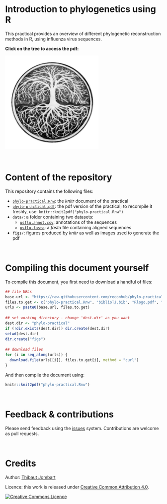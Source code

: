 
# Introduction to phylogenetics using R

This practical provides an overview of different phylogenetic reconstruction methods in R, using influenza virus sequences. 

**Click on the tree to access the pdf:**

<a href="https://raw.githubusercontent.com/reconhub/phylo-practical/master/phylo-practical.pdf"><img src="ygg.jpg" alt="link to pdf"  width="300px"></a>




<br>

# Content of the repository

This repository contains the following files:

- [`phylo-practical.Rnw`](https://raw.githubusercontent.com/reconhub/phylo-practical/master/phylo-practical.Rnw): the *knitr* document of the practical
- [`phylo-practical.pdf`](https://raw.githubusercontent.com/reconhub/phylo-practical/master/phylo-practical.pdf): the pdf version of the practical; to recompile it freshly, use: `knitr::knit2pdf("phylo-practical.Rnw")`
- `data/`: a folder containing two datasets:
  - [`usflu.annot.csv`](https://raw.githubusercontent.com/reconhub/phylo-practical/master/data/usflu.annot.csv): annotations of the sequences
  - [`usflu.fasta`](https://raw.githubusercontent.com/reconhub/phylo-practical/master/data/usflu.fasta): a *fasta* file containing aligned sequences
- `figs/`: figures produced by *knitr* as well as images used to generate the pdf



<br>

# Compiling this document yourself

To compile this document, you first need to download a handful of files:

```r
## file URLs
base.url <- "https://raw.githubusercontent.com/reconhub/phylo-practical/master/"
files.to.get <- c("phylo-practical.Rnw", "biblioTJ.bib", "Rlogo.pdf", "ygg.jpg")
urls <- paste0(base.url, files.to.get)

## set working directory - change 'dest.dir' as you want
dest.dir <- "phylo-practical"
if (!dir.exists(dest.dir)) dir.create(dest.dir)
setwd(dest.dir)
dir.create("figs")

## download files
for (i in seq_along(urls)) {
  download.file(urls[[i]], files.to.get[i], method = "curl")
}
```

And then compile the document using:

```r
knitr::knit2pdf("phylo-practical.Rnw")
```



<br>

# Feedback & contributions

Please send feedback using the [issues](issues) system. Contributions are welcome as pull requests.



<br>

# Credits

Author: [Thibaut Jombart](https://sites.google.com/site/thibautjombart/)

Licence: this work is released under [Creative Common Attribution 4.0](http://creativecommons.org/licenses/by/4.0/).

<a rel="license" href="http://creativecommons.org/licenses/by/4.0/"><img alt="Creative Commons Licence" style="border-width:0" src="https://i.creativecommons.org/l/by/4.0/88x31.png" /></a>



